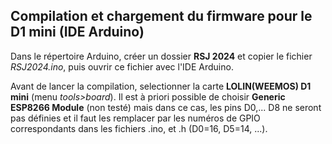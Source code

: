 ## Compilation et chargement du firmware pour le D1 mini (IDE Arduino)
Dans le répertoire Arduino, créer un dossier __RSJ 2024__ et copier le fichier _RSJ2024.ino_, puis ouvrir ce fichier avec l'IDE Arduino.

Avant de lancer la compilation, selectionner la carte __LOLIN(WEEMOS) D1 mini__ (menu _tools>board_). Il est à priori possible de choisir __Generic ESP8266 Module__ (non testé) mais dans ce cas, les pins D0,... D8 ne seront pas définies et il faut les remplacer par les numéros de GPIO correspondants dans les fichiers .ino, et .h (D0=16, D5=14, ...).
